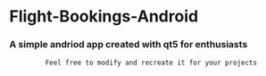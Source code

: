 # Flight-Bookings-Android
###             A simple andriod app created with qt5 for enthusiasts
             Feel free to modify and recreate it for your projects
